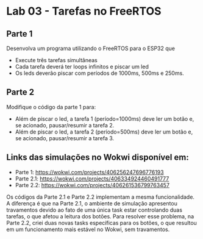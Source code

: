 # Lab 03 - Tarefas no FreeRTOS

## Parte 1

Desenvolva um programa utilizando o FreeRTOS para o ESP32 que
- Execute três tarefas simultâneas
- Cada tarefa deverá ter loops infinitos e piscar um led
- Os leds deverão piscar com períodos de 1000ms, 500ms e 250ms.

## Parte 2

Modifique o código da parte 1 para:
- Além de piscar o led, a tarefa 1 (período=1000ms) deve ler um botão e, se acionado, pausar/resumir a tarefa 2.
- Além de piscar o led, a tarefa 2 (período=500ms) deve ler um botão e, se acionado, pausar/resumir a tarefa 3.

## Links das simulações no Wokwi disponível em:

- Parte 1:   https://wokwi.com/projects/406256247696776193
- Parte 2.1: https://wokwi.com/projects/406334924460491777
- Parte 2.2: https://wokwi.com/projects/406261536799763457

Os códigos da Parte 2.1 e Parte 2.2 implementam a mesma funcionalidade. A diferença é que na Parte 2.1, o ambiente de simulação apresentou travamentos devido ao fato de uma única task estar controlando duas tarefas, o que afetou a leitura dos botões. Para resolver esse problema, na Parte 2.2, criei duas novas tasks específicas para os botões, o que resultou em um funcionamento mais estável no Wokwi, sem travamentos.